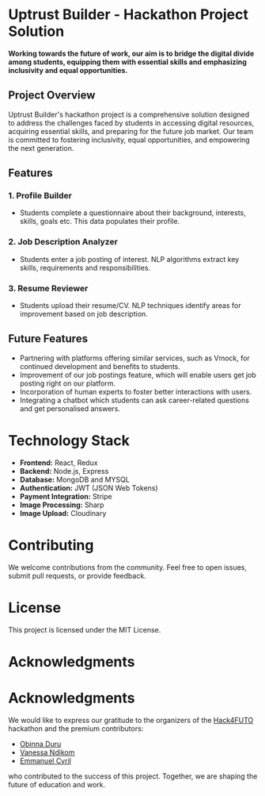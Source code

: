 # Uptrust Builder - Hackathon Project Solution

**Working towards the future of work, our aim is to bridge the digital divide among students, equipping them with essential skills and emphasizing inclusivity and equal opportunities.**

## Project Overview

Uptrust Builder's hackathon project is a comprehensive solution designed to address the challenges faced by students in accessing digital resources, acquiring essential skills, and preparing for the future job market. Our team is committed to fostering inclusivity, equal opportunities, and empowering the next generation.

## Features

### 1. Profile Builder

- Students complete a questionnaire about their background, interests, skills, goals etc. This data populates their profile.

### 2. Job Description Analyzer

- Students enter a job posting of interest. NLP algorithms extract key skills, requirements and responsibilities. 

### 3. Resume Reviewer

-  Students upload their resume/CV. NLP techniques identify areas for improvement based on job description.

## Future Features

- Partnering with platforms offering similar services, such as Vmock, for continued development and benefits to students.
- Improvement of our job postings feature, which will enable users get job posting right on our platform.
- Incorporation of human experts to foster better interactions with users.
- Integrating a chatbot which students can ask career-related questions and get personalised answers.

# Technology Stack
- **Frontend:** React, Redux
- **Backend:** Node.js, Express
- **Database:** MongoDB and MYSQL
- **Authentication:** JWT (JSON Web Tokens)
- **Payment Integration:** Stripe
- **Image Processing:** Sharp
- **Image Upload:** Cloudinary

# Contributing
We welcome contributions from the community. Feel free to open issues, submit pull requests, or provide feedback.

# License
This project is licensed under the MIT License.

# Acknowledgments
# Acknowledgments
We would like to express our gratitude to the organizers of the [Hack4FUTO](https://hack4futo.com/) hackathon and the premium contributors:
- [Obinna Duru](https://github.com/obinnafranklinduru)
- [Vanessa Ndikom](https://github.com/nessa-ndikom)
- [Emmanuel Cyril](https://github.com/Myles181)

who contributed to the success of this project. Together, we are shaping the future of education and work.
